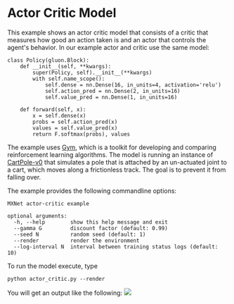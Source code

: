 # Actor Critic Model

This example shows an actor critic model that consists of a critic that measures how good an action taken is and an actor that controls the agent's behavior. 
In our example actor and critic use the same model:
```
class Policy(gluon.Block):
    def __init__(self, **kwargs):
        super(Policy, self).__init__(**kwargs)
        with self.name_scope():
            self.dense = nn.Dense(16, in_units=4, activation='relu')
            self.action_pred = nn.Dense(2, in_units=16)
            self.value_pred = nn.Dense(1, in_units=16)

    def forward(self, x):
        x = self.dense(x)
        probs = self.action_pred(x)
        values = self.value_pred(x)
        return F.softmax(probs), values
```
The example uses [Gym](https://gym.openai.com/docs/), which is a toolkit for developing and comparing reinforcement learning algorithms. The model is running an instance of [CartPole-v0](https://gym.openai.com/envs/CartPole-v0/) that simulates a pole that is attached by an un-actuated joint to a cart, which moves along a frictionless track. The goal is to prevent it from falling over. 


The example provides the following commandline options:
```
MXNet actor-critic example

optional arguments:
  -h, --help        show this help message and exit
  --gamma G         discount factor (default: 0.99)
  --seed N          random seed (default: 1)
  --render          render the environment
  --log-interval N  interval between training status logs (default: 10)

```

To run the model execute, type 
```
python actor_critic.py --render
```

You will get an output like the following:
![](https://raw.githubusercontent.com/dmlc/web-data/master/mxnet/example/gluon/actor_critic/actor_critic.gif)

